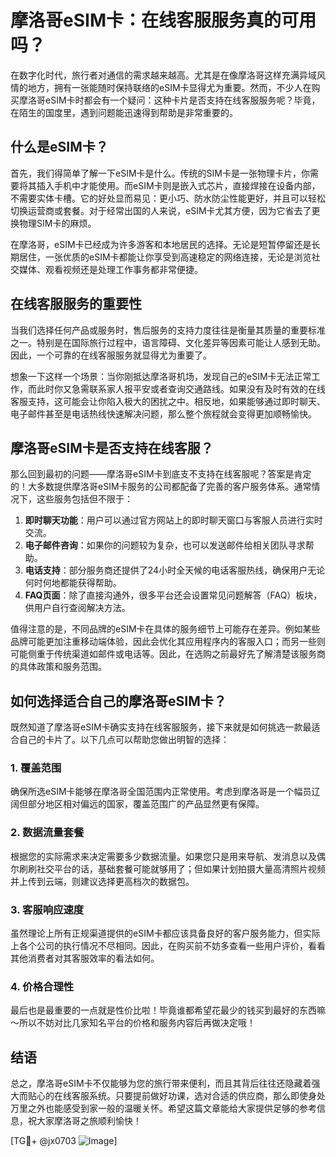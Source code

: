 # 摩洛哥eSIM卡：在线客服服务真的可用吗？

在数字化时代，旅行者对通信的需求越来越高。尤其是在像摩洛哥这样充满异域风情的地方，拥有一张能随时保持联络的eSIM卡显得尤为重要。然而，不少人在购买摩洛哥eSIM卡时都会有一个疑问：这种卡片是否支持在线客服服务呢？毕竟，在陌生的国度里，遇到问题能迅速得到帮助是非常重要的。

## 什么是eSIM卡？

首先，我们得简单了解一下eSIM卡是什么。传统的SIM卡是一张物理卡片，你需要将其插入手机中才能使用。而eSIM卡则是嵌入式芯片，直接焊接在设备内部，不需要实体卡槽。它的好处显而易见：更小巧、防水防尘性能更好，并且可以轻松切换运营商或套餐。对于经常出国的人来说，eSIM卡尤其方便，因为它省去了更换物理SIM卡的麻烦。

在摩洛哥，eSIM卡已经成为许多游客和本地居民的选择。无论是短暂停留还是长期居住，一张优质的eSIM卡都能让你享受到高速稳定的网络连接，无论是浏览社交媒体、观看视频还是处理工作事务都非常便捷。

## 在线客服服务的重要性

当我们选择任何产品或服务时，售后服务的支持力度往往是衡量其质量的重要标准之一。特别是在国际旅行过程中，语言障碍、文化差异等因素可能让人感到无助。因此，一个可靠的在线客服服务就显得尤为重要了。

想象一下这样一个场景：当你刚抵达摩洛哥机场，发现自己的eSIM卡无法正常工作，而此时你又急需联系家人报平安或者查询交通路线。如果没有及时有效的在线客服支持，这可能会让你陷入极大的困扰之中。相反地，如果能够通过即时聊天、电子邮件甚至是电话热线快速解决问题，那么整个旅程就会变得更加顺畅愉快。

## 摩洛哥eSIM卡是否支持在线客服？

那么回到最初的问题——摩洛哥eSIM卡到底支不支持在线客服呢？答案是肯定的！大多数提供摩洛哥eSIM卡服务的公司都配备了完善的客户服务体系。通常情况下，这些服务包括但不限于：

1. **即时聊天功能**：用户可以通过官方网站上的即时聊天窗口与客服人员进行实时交流。
2. **电子邮件咨询**：如果你的问题较为复杂，也可以发送邮件给相关团队寻求帮助。
3. **电话支持**：部分服务商还提供了24小时全天候的电话客服热线，确保用户无论何时何地都能获得帮助。
4. **FAQ页面**：除了直接沟通外，很多平台还会设置常见问题解答（FAQ）板块，供用户自行查阅解决方法。

值得注意的是，不同品牌的eSIM卡在具体的服务细节上可能存在差异。例如某些品牌可能更加注重移动端体验，因此会优化其应用程序内的客服入口；而另一些则可能侧重于传统渠道如邮件或电话等。因此，在选购之前最好先了解清楚该服务商的具体政策和服务范围。

## 如何选择适合自己的摩洛哥eSIM卡？

既然知道了摩洛哥eSIM卡确实支持在线客服服务，接下来就是如何挑选一款最适合自己的卡片了。以下几点可以帮助您做出明智的选择：

### 1. 覆盖范围
确保所选eSIM卡能够在摩洛哥全国范围内正常使用。考虑到摩洛哥是一个幅员辽阔但部分地区相对偏远的国家，覆盖范围广的产品显然更有保障。

### 2. 数据流量套餐
根据您的实际需求来决定需要多少数据流量。如果您只是用来导航、发消息以及偶尔刷刷社交平台的话，基础套餐可能就够用了；但如果计划拍摄大量高清照片视频并上传到云端，则建议选择更高档次的数据包。

### 3. 客服响应速度
虽然理论上所有正规渠道提供的eSIM卡都应该具备良好的客户服务能力，但实际上各个公司的执行情况不尽相同。因此，在购买前不妨多查看一些用户评价，看看其他消费者对其客服效率的看法如何。

### 4. 价格合理性
最后也是最重要的一点就是性价比啦！毕竟谁都希望花最少的钱买到最好的东西嘛～所以不妨对比几家知名平台的价格和服务内容后再做决定哦！

## 结语

总之，摩洛哥eSIM卡不仅能够为您的旅行带来便利，而且其背后往往还隐藏着强大而贴心的在线客服系统。只要提前做好功课，选对合适的供应商，那么即使身处万里之外也能感受到家一般的温暖关怀。希望这篇文章能给大家提供足够的参考信息，祝大家摩洛哥之旅顺利愉快！

[TG💪+ @jx0703 ![Image](https://github.com/user-attachments/assets/dbca1d08-cadb-493c-b0ec-ad6f7a83f270)]